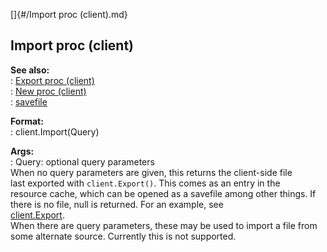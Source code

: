 []{#/Import proc (client).md}    
## Import proc (client)    
**See also:**    
:   [Export proc (client)](/client/proc/Export)    
:   [New proc (client)](/client/proc/New)    
:   [savefile](/savefile)    
<!-- -->    
**Format:**    
:   client.Import(Query)    
<!-- -->    
**Args:**    
:   Query: optional query parameters    
When no query parameters are given, this returns the client-side file    
last exported with `client.Export()`. This comes as an entry in the    
resource cache, which can be opened as a savefile among other things. If    
there is no file, null is returned. For an example, see    
[client.Export](/client/proc/Export).    
When there are query parameters, these may be used to import a file from    
some alternate source. Currently this is not supported.  